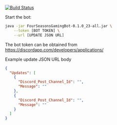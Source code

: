 [![Build Status](https://travis-ci.org/Tazzie02/4sg-discord-bot.svg?branch=master)](https://travis-ci.org/Tazzie02/4sg-discord-bot)

Start the bot:
```sh
java -jar FourSeasonsGamingBot-0.1.0_23-all.jar \
	--token [BOT TOKEN] \
	--url [UPDATE JSON URL]
```
The bot token can be obtained from https://discordapp.com/developers/applications/


Example update JSON URL body
```json
{
  "Updates": [
    {
      "Discord_Post_Channel_Id": "",
      "Message": ""
    },
    {
      "Discord_Post_Channel_Id": "",
      "Message": ""
    }
  ]
}
```
